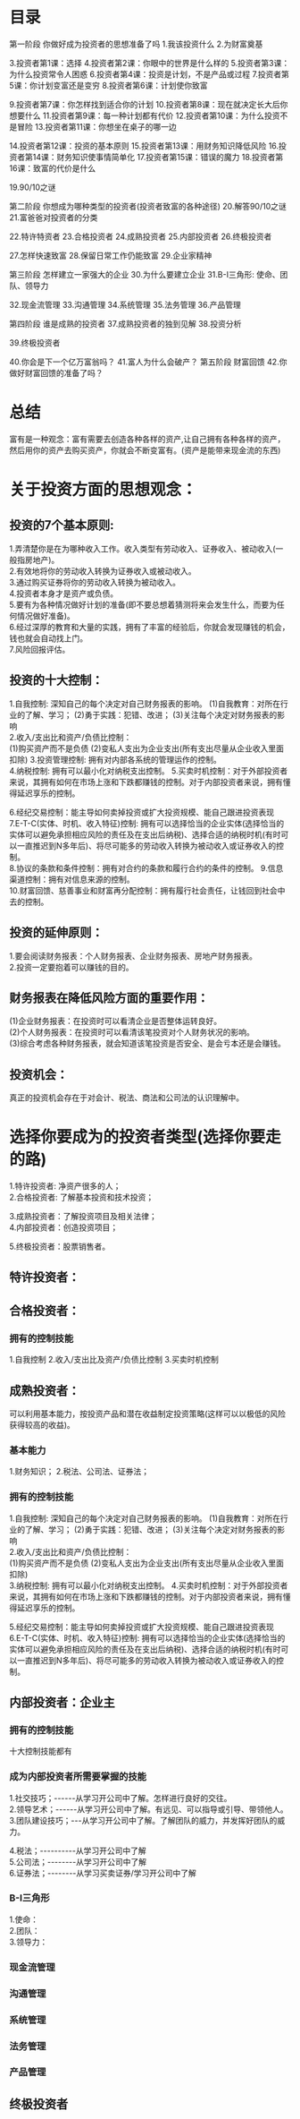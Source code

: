 # 目录
第一阶段 你做好成为投资者的思想准备了吗
1.我该投资什么
2.为财富奠基

3.投资者第1课：选择
4.投资者第2课：你眼中的世界是什么样的
5.投资者第3课：为什么投资常令人困惑
6.投资者第4课：投资是计划，不是产品或过程
7.投资者第5课：你计划变富还是变穷
8.投资者第6课：计划使你致富

9.投资者第7课：你怎样找到适合你的计划
10.投资者第8课：现在就决定长大后你想要什么
11.投资者第9课：每一种计划都有代价
12.投资者第10课：为什么投资不是冒险
13.投资者第11课：你想坐在桌子的哪一边

14.投资者第12课：投资的基本原则
15.投资者第13课：用财务知识降低风险
16.投资者第14课：财务知识使事情简单化
17.投资者第15课：错误的魔力
18.投资者第16课：致富的代价是什么

19.90/10之谜

第二阶段 你想成为哪种类型的投资者(投资者致富的各种途径)
20.解答90/10之谜
21.富爸爸对投资者的分类

22.特许特资者
23.合格投资者
24.成熟投资者
25.内部投资者
26.终极投资者

27.怎样快速致富
28.保留日常工作仍能致富
29.企业家精神

第三阶段 怎样建立一家强大的企业
30.为什么要建立企业
31.B-I三角形: 使命、团队、领导力

32.现金流管理
33.沟通管理
34.系统管理
35.法务管理
36.产品管理

第四阶段 谁是成熟的投资者
37.成熟投资者的独到见解
38.投资分析

39.终极投资者

40.你会是下一个亿万富翁吗？
41.富人为什么会破产？
第五阶段 财富回馈
42.你做好财富回馈的准备了吗？

# 总结
富有是一种观念：富有需要去创造各种各样的资产,让自己拥有各种各样的资产，然后用你的资产去购买资产，你就会不断变富有。(资产是能带来现金流的东西)
# 关于投资方面的思想观念：
## 投资的7个基本原则:
1.弄清楚你是在为哪种收入工作。收入类型有劳动收入、证券收入、被动收入(一般指房地产)。     
2.有效地将你的劳动收入转换为证券收入或被动收入。      
3.通过购买证券将你的劳动收入转换为被动收入。        
4.投资者本身才是资产或负债。            
5.要有为各种情况做好计划的准备(即不要总想着猜测将来会发生什么，而要为任何情况做好准备)。         
6.经过深厚的教育和大量的实践，拥有了丰富的经验后，你就会发现赚钱的机会，钱也就会自动找上门。          
7.风险回报评估。

## 投资的十大控制：    
1.自我控制: 深知自己的每个决定对自己财务报表的影响。 
  (1)自我教育：对所在行业的了解、学习； 
  (2)勇于实践：犯错、改进；
  (3)关注每个决定对财务报表的影响    
2.收入/支出比和资产/负债比控制：     
  (1)购买资产而不是负债
  (2)变私人支出为企业支出(所有支出尽量从企业收入里面扣除)
3.投资管理控制: 拥有对内部各系统的管理运作的控制。      
4.纳税控制: 拥有可以最小化对纳税支出控制。
5.买卖时机控制：对于外部投资者来说，其拥有如何在市场上涨和下跌都赚钱的控制。对于内部投资者来说，拥有懂得延迟享乐的控制。     

6.经纪交易控制：能主导如何卖掉投资或扩大投资规模、能自己跟进投资表现      
7.E-T-C(实体、时机、收入特征)控制: 拥有可以选择恰当的企业实体(选择恰当的实体可以避免承担相应风险的责任及在支出后纳税)、选择合适的纳税时机(有时可以一直推迟到N多年后)、将尽可能多的劳动收入转换为被动收入或证券收入的控制。   
8.协议的条款和条件控制：拥有对合约的条款和履行合约的条件的控制。
9.信息渠道控制：拥有对信息来源的控制。       
10.财富回馈、慈善事业和财富再分配控制：拥有履行社会责任，让钱回到社会中去的控制。  

## 投资的延伸原则：
1.要会阅读财务报表：个人财务报表、企业财务报表、房地产财务报表。          
2.投资一定要抱着可以赚钱的目的。           

## 财务报表在降低风险方面的重要作用：  
(1)企业财务报表：在投资时可以看清企业是否整体运转良好。            
(2)个人财务报表：在投资时可以看清该笔投资对个人财务状况的影响。         
(3)综合考虑各种财务报表，就会知道该笔投资是否安全、是会亏本还是会赚钱。        

## 投资机会：   
真正的投资机会存在于对会计、税法、商法和公司法的认识理解中。    

# 选择你要成为的投资者类型(选择你要走的路)   
1.特许投资者: 净资产很多的人；   
2.合格投资者: 了解基本投资和技术投资；   

3.成熟投资者：了解投资项目及相关法律；   
4.内部投资者：创造投资项目；

5.终极投资者：股票销售者。 
## 特许投资者：
## 合格投资者： 
### 拥有的控制技能    
1.自我控制
2.收入/支出比及资产/负债比控制
3.买卖时机控制  
## 成熟投资者：
可以利用基本能力，按投资产品和潜在收益制定投资策略(这样可以以极低的风险获得较高的收益)。
### 基本能力
1.财务知识；
2.税法、公司法、证券法；

### 拥有的控制技能    
1.自我控制: 深知自己的每个决定对自己财务报表的影响。 
  (1)自我教育：对所在行业的了解、学习； 
  (2)勇于实践：犯错、改进；
  (3)关注每个决定对财务报表的影响    
2.收入/支出比和资产/负债比控制：     
  (1)购买资产而不是负债
  (2)变私人支出为企业支出(所有支出尽量从企业收入里面扣除)     
3.纳税控制: 拥有可以最小化对纳税支出控制。
4.买卖时机控制：对于外部投资者来说，其拥有如何在市场上涨和下跌都赚钱的控制。对于内部投资者来说，拥有懂得延迟享乐的控制。     

5.经纪交易控制：能主导如何卖掉投资或扩大投资规模、能自己跟进投资表现      
6.E-T-C(实体、时机、收入特征)控制: 拥有可以选择恰当的企业实体(选择恰当的实体可以避免承担相应风险的责任及在支出后纳税)、选择合适的纳税时机(有时可以一直推迟到N多年后)、将尽可能多的劳动收入转换为被动收入或证券收入的控制。    
  
## 内部投资者：企业主
### 拥有的控制技能
十大控制技能都有

### 成为内部投资者所需要掌握的技能
1.社交技巧；------从学习开公司中了解。怎样进行良好的交往。     
2.领导艺术；------从学习开公司中了解。有远见、可以指导或引导、带领他人。      
3.团队建设技巧；---从学习开公司中了解。了解团队的威力，并发挥好团队的威力。 

4.税法；----------从学习开公司中了解      
5.公司法；--------从学习开公司中了解        
6.证券法；--------从学习买卖证券/学习开公司中了解      

### B-I三角形
  1.使命：       
  2.团队：        
  3.领导力：  
      
### 现金流管理

### 沟通管理

### 系统管理

### 法务管理

### 产品管理



## 终极投资者
